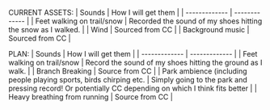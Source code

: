 CURRENT ASSETS:
| Sounds  | How I will get them |
| ------------- | ------------- |
| Feet walking on trail/snow  | Recorded the sound of my shoes hitting the snow as I walked.  |
| Wind  | Sourced from CC  |
| Background music | Sourced from CC  |





PLAN:
| Sounds  | How I will get them |
| ------------- | ------------- |
| Feet walking on trail/snow  | Record the sound of my shoes hitting the ground as I walk.  |
| Branch Breaking  | Source from CC  |
| Park ambience (including people playing sports, birds chirping etc. | Simply going to the park and pressing record! Or potentially CC depending on which I think fits better  |
| Heavy breathing from running  | Source from CC |
